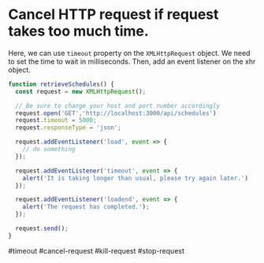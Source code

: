 # Cancel HTTP request if request takes too much time.

Here, we can use `timeout` property on the `XMLHttpRequest` object.
We need to set the time to wait in milliseconds. 
Then, add an event listener on the xhr object.

```javascript
function retrieveSchedules() {
  const request = new XMLHttpRequest();

  // Be sure to change your host and port number accordingly
  request.open('GET','http://localhost:3000/api/schedules')
  request.timeout = 5000;
  request.responseType = 'json';

  request.addEventListener('load', event => {
    // do something
  });

  request.addEventListener('timeout', event => {
    alert('It is taking longer than usual, please try again later.')
  });

  request.addEventListener('loadend', event => {
    alert('The request has completed.');
  });

  request.send();
}
```
#timeout #cancel-request #kill-request #stop-request
